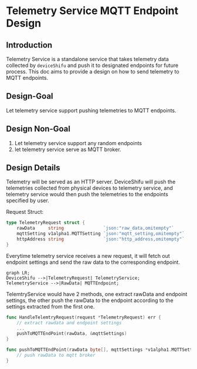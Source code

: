 # Telemetry Service MQTT Endpoint Design

## Introduction
Telemetry Service is a standalone service that takes telemetry data collected by `deviceShifu` and push it to designated endpoints for future process.
This doc aims to provide a design on how to send telemetry to MQTT endpoints.

## Design-Goal
Let telemetry service support pushing telemetries to MQTT endpoints.

## Design Non-Goal
1. Let telemetry service support any random endpoints
2. let telemetry service serve as MQTT broker.

## Design Details

Telemetry will be served as an HTTP server. DeviceShifu will push the telemetries collected from physical devices to telemetry service,
and telemetry service would then push the telemetries to the endpoints specified by user.

Request Struct:
```go
type TelemetryRequest struct {
	rawData     string               `json:"raw_data,omitempty"`
	mqttSetting v1alpha1.MQTTSetting `json:"mqtt_setting,omitempty"`
	httpAddress string               `json:"http_address,omitempty"`
}
```

Everytime telemetry service receives a new request, it will fetch out endpoint settings and send the raw data to the corresponding endpoint.

```mermaid
graph LR;
DeviceShifu -->|TelemetryRequest| TelemetryService;
TelemetryService -->|RawData| MQTTEndpoint;

```

TelemtryService would have 2 methods, one extract rawData and endpoint settings, the other push the rawData to the endpoint according to the settings extracted from the first one.

```go
func HandleTelemtryRequest(request *TelemetryRequest) err {
	// extract rawdata and endpoint settings
	...
	pushToMQTTEndPoint(rawData, &mqttSettings)
}

func pushToMQTTEndPoint(rawData byte[], mqttSettings *v1alpha1.MQTTSetting) err {
	// push rawData to mqtt broker
}
```